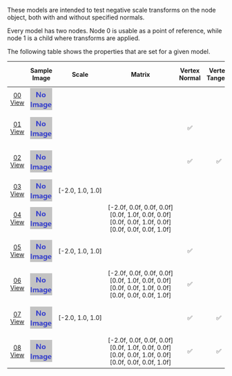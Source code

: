 These models are intended to test negative scale transforms on the node object, both with and without specified normals.  

Every model has two nodes. Node 0 is usable as a point of reference, while node 1 is a child where transforms are applied.  

The following table shows the properties that are set for a given model.  

|   | Sample Image | Scale | Matrix | Vertex Normal | Vertex Tangent | Normal Texture | Base Color Texture | Metallic Roughness Texture |
| :---: | :---: | :---: | :---: | :---: | :---: | :---: | :---: | :---: |
| [00](Node_NegativeScale_00.gltf)<br>[View](https://bghgary.github.io/glTF-Asset-Generator/Preview/BabylonJS/?fileName=Node_NegativeScale_00.gltf) | [<img src="Thumbnails/Node_NegativeScale_00.png" align="middle">](SampleImages/Node_NegativeScale_00.png) |   |   |   |   |   |   |   |
| [01](Node_NegativeScale_01.gltf)<br>[View](https://bghgary.github.io/glTF-Asset-Generator/Preview/BabylonJS/?fileName=Node_NegativeScale_01.gltf) | [<img src="Thumbnails/Node_NegativeScale_01.png" align="middle">](SampleImages/Node_NegativeScale_01.png) |   |   | :white_check_mark: |   | [<img src="Thumbnails/Normal_Nodes.png" align="middle">](Textures/Normal_Nodes.png) | [<img src="Thumbnails/BaseColor_Nodes.png" align="middle">](Textures/BaseColor_Nodes.png) | [<img src="Thumbnails/MetallicRoughness_Nodes.png" align="middle">](Textures/MetallicRoughness_Nodes.png) |
| [02](Node_NegativeScale_02.gltf)<br>[View](https://bghgary.github.io/glTF-Asset-Generator/Preview/BabylonJS/?fileName=Node_NegativeScale_02.gltf) | [<img src="Thumbnails/Node_NegativeScale_02.png" align="middle">](SampleImages/Node_NegativeScale_02.png) |   |   | :white_check_mark: | :white_check_mark: | [<img src="Thumbnails/Normal_Nodes.png" align="middle">](Textures/Normal_Nodes.png) | [<img src="Thumbnails/BaseColor_Nodes.png" align="middle">](Textures/BaseColor_Nodes.png) | [<img src="Thumbnails/MetallicRoughness_Nodes.png" align="middle">](Textures/MetallicRoughness_Nodes.png) |
| [03](Node_NegativeScale_03.gltf)<br>[View](https://bghgary.github.io/glTF-Asset-Generator/Preview/BabylonJS/?fileName=Node_NegativeScale_03.gltf) | [<img src="Thumbnails/Node_NegativeScale_03.png" align="middle">](SampleImages/Node_NegativeScale_03.png) | [-2.0,&nbsp;1.0,&nbsp;1.0] |   |   |   |   |   |   |
| [04](Node_NegativeScale_04.gltf)<br>[View](https://bghgary.github.io/glTF-Asset-Generator/Preview/BabylonJS/?fileName=Node_NegativeScale_04.gltf) | [<img src="Thumbnails/Node_NegativeScale_04.png" align="middle">](SampleImages/Node_NegativeScale_04.png) |   | [-2.0f,&nbsp;0.0f,&nbsp;0.0f,&nbsp;0.0f]<br>[0.0f,&nbsp;1.0f,&nbsp;0.0f,&nbsp;0.0f]<br>[0.0f,&nbsp;0.0f,&nbsp;1.0f,&nbsp;0.0f]<br>[0.0f,&nbsp;0.0f,&nbsp;0.0f,&nbsp;1.0f]<br> |   |   |   |   |   |
| [05](Node_NegativeScale_05.gltf)<br>[View](https://bghgary.github.io/glTF-Asset-Generator/Preview/BabylonJS/?fileName=Node_NegativeScale_05.gltf) | [<img src="Thumbnails/Node_NegativeScale_05.png" align="middle">](SampleImages/Node_NegativeScale_05.png) | [-2.0,&nbsp;1.0,&nbsp;1.0] |   | :white_check_mark: |   | [<img src="Thumbnails/Normal_Nodes.png" align="middle">](Textures/Normal_Nodes.png) | [<img src="Thumbnails/BaseColor_Nodes.png" align="middle">](Textures/BaseColor_Nodes.png) | [<img src="Thumbnails/MetallicRoughness_Nodes.png" align="middle">](Textures/MetallicRoughness_Nodes.png) |
| [06](Node_NegativeScale_06.gltf)<br>[View](https://bghgary.github.io/glTF-Asset-Generator/Preview/BabylonJS/?fileName=Node_NegativeScale_06.gltf) | [<img src="Thumbnails/Node_NegativeScale_06.png" align="middle">](SampleImages/Node_NegativeScale_06.png) |   | [-2.0f,&nbsp;0.0f,&nbsp;0.0f,&nbsp;0.0f]<br>[0.0f,&nbsp;1.0f,&nbsp;0.0f,&nbsp;0.0f]<br>[0.0f,&nbsp;0.0f,&nbsp;1.0f,&nbsp;0.0f]<br>[0.0f,&nbsp;0.0f,&nbsp;0.0f,&nbsp;1.0f]<br> | :white_check_mark: |   | [<img src="Thumbnails/Normal_Nodes.png" align="middle">](Textures/Normal_Nodes.png) | [<img src="Thumbnails/BaseColor_Nodes.png" align="middle">](Textures/BaseColor_Nodes.png) | [<img src="Thumbnails/MetallicRoughness_Nodes.png" align="middle">](Textures/MetallicRoughness_Nodes.png) |
| [07](Node_NegativeScale_07.gltf)<br>[View](https://bghgary.github.io/glTF-Asset-Generator/Preview/BabylonJS/?fileName=Node_NegativeScale_07.gltf) | [<img src="Thumbnails/Node_NegativeScale_07.png" align="middle">](SampleImages/Node_NegativeScale_07.png) | [-2.0,&nbsp;1.0,&nbsp;1.0] |   | :white_check_mark: | :white_check_mark: | [<img src="Thumbnails/Normal_Nodes.png" align="middle">](Textures/Normal_Nodes.png) | [<img src="Thumbnails/BaseColor_Nodes.png" align="middle">](Textures/BaseColor_Nodes.png) | [<img src="Thumbnails/MetallicRoughness_Nodes.png" align="middle">](Textures/MetallicRoughness_Nodes.png) |
| [08](Node_NegativeScale_08.gltf)<br>[View](https://bghgary.github.io/glTF-Asset-Generator/Preview/BabylonJS/?fileName=Node_NegativeScale_08.gltf) | [<img src="Thumbnails/Node_NegativeScale_08.png" align="middle">](SampleImages/Node_NegativeScale_08.png) |   | [-2.0f,&nbsp;0.0f,&nbsp;0.0f,&nbsp;0.0f]<br>[0.0f,&nbsp;1.0f,&nbsp;0.0f,&nbsp;0.0f]<br>[0.0f,&nbsp;0.0f,&nbsp;1.0f,&nbsp;0.0f]<br>[0.0f,&nbsp;0.0f,&nbsp;0.0f,&nbsp;1.0f]<br> | :white_check_mark: | :white_check_mark: | [<img src="Thumbnails/Normal_Nodes.png" align="middle">](Textures/Normal_Nodes.png) | [<img src="Thumbnails/BaseColor_Nodes.png" align="middle">](Textures/BaseColor_Nodes.png) | [<img src="Thumbnails/MetallicRoughness_Nodes.png" align="middle">](Textures/MetallicRoughness_Nodes.png) |
 
